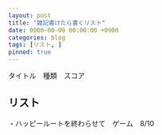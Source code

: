 ```yaml
---
layout: post
title: "雑記書けたら書くリスト"
date: 0000-00-00 00:00:00 +0900
categories: blog
tags: [リスト, ]
pinned: true
---
```


タイトル　種類　スコア

## リスト

・ハッピールートを終わらせて　ゲーム　8/10
